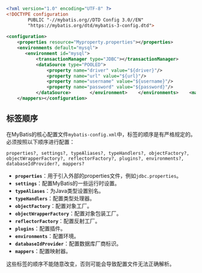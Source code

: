```xml
<?xml version="1.0" encoding="UTF-8" ?>  
<!DOCTYPE configuration  
        PUBLIC "-//mybatis.org//DTD Config 3.0//EN"  
        "https://mybatis.org/dtd/mybatis-3-config.dtd">  
  
<configuration>  
    <properties resource="Myproperty.properties"></properties>  
    <environments default="mysql">  
       <environment id="mysql">  
           <transactionManager type="JDBC"></transactionManager>  
           <dataSource type="POOLED">  
               <property name="driver" value="${driver}"/>  
               <property name="url" value="${url}"/>  
               <property name="username" value="${username}"/>  
               <property name="password" value="${password}"/>  
           </dataSource>       </environment>    </environments>    <mappers>        <mapper resource="StudentMapper.xml"></mapper>  
    </mappers></configuration>
```


## 标签顺序
在MyBatis的核心配置文件`mybatis-config.xml`中，标签的顺序是有严格规定的。必须按照以下顺序进行配置：

```
properties?, settings?, typeAliases?, typeHandlers?, objectFactory?, 
objectWrapperFactory?, reflectorFactory?, plugins?, environments?, 
databaseIdProvider?, mappers?
```

- **`properties`**：用于引入外部的properties文件，例如`jdbc.properties`。
- **`settings`**：配置MyBatis的一些运行时设置。
- **`typeAliases`**：为Java类型设置别名。
- **`typeHandlers`**：配置类型处理器。
- **`objectFactory`**：配置对象工厂。
- **`objectWrapperFactory`**：配置对象包装工厂。
- **`reflectorFactory`**：配置反射工厂。
- **`plugins`**：配置插件。
- **`environments`**：配置环境。
- **`databaseIdProvider`**：配置数据库厂商标识。
- **`mappers`**：配置映射器。

这些标签的顺序不能随意改变，否则可能会导致配置文件无法正确解析。